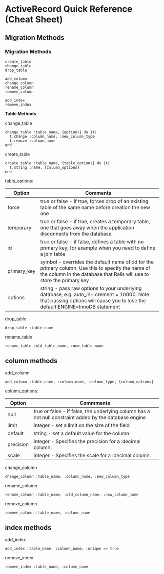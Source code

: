 # ActiveRecord Quick Reference (Cheat Sheet)

## Migration Methods



### Migration Methods

~~~
create_table
change_table
drop_table

add_column
change_column
rename_column
remove_column

add_index
remove_index
~~~

**Table Methods**

change_table

~~~
change_table :table_name, {options} do |t|
  t.change :column_name, :new_column_type
  t.remove :column_name
end
~~~

create_table

~~~
create_table :table_name, {table_options} do |t|
  t.string :name, {column_options}
end
~~~~

table_options:

Option          | Comments
--------------- | -----------------------------------------------
force           | true or false - if true, forces drop of an existing table of the same name before creation the new one
temporary       | true or false - if true, creates a temporary table, one that goes away when the application disconnects from the database
id              | true or false - if false, defines a table with no primary key, for example when you need to define a join table
primary_key     | symbol - overrides the default name of :id for the primary column. Use this to specify the name of the column in the database that Rails will use to store the primary key
options         | string - pass raw options to your underlying database, e.g. auto_in- crement = 10000. Note that passing options will cause you to lose the default ENGINE=InnoDB statement


drop_table

~~~
drop_table :table_name
~~~

rename_table

~~~
rename_table :old_table_name, :new_table_name
~~~


## column methods

add_column

~~~
add_column :table_name, :column_name, :column_type, {column_options}
~~~

column_options:

Option    | Commments
--------- | ----------------
null      | true or false  -  if false, the underlying column has a not null constraint added by the database engine
limit     | integer        -  set a limit on the size of the field
default   | string         -  set a default value for the column
precision | integer        - Specifies the precision for a :decimal column.
scale     | integer        - Specifies the scale for a :decimal column.

change_column

~~~
change_column :table_name, :column_name, :new_column_type
~~~

rename_column

~~~
rename_column :table_name, :old_column_name, :new_column_name
~~~

remove_column

~~~
remove_column :table_name, :column_name
~~~


## index methods

add_index

~~~
add_index :table_name, :column_name, :unique => true
~~~

remove_index

~~~
remove_index :table_name, :column_name
~~~


